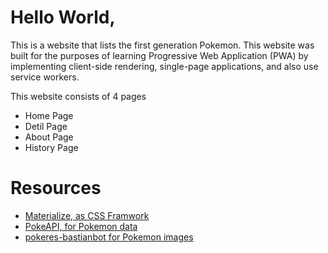 # Hello World,
This is a website that lists the first generation Pokemon. This website was built for the purposes of learning Progressive Web Application (PWA) by implementing client-side rendering, single-page applications, and also use service workers.


This website consists of 4 pages

- Home Page
- Detil Page
- About Page
- History Page

# Resources
- [Materialize, as CSS Framwork](https://materializecss.com/)
- [PokeAPI, for Pokemon data](https://pokeapi.co/)
- [pokeres-bastianbot for Pokemon images](https://pokeres.bastionbot.org/)